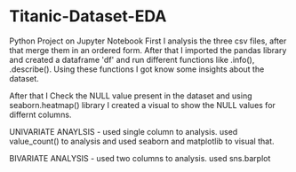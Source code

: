 # Titanic-Dataset-EDA
Python Project on Jupyter Notebook
First I analysis the three csv files, after that merge them in an ordered form.
After that I imported the pandas library and created a dataframe 'df' and run different functions like .info(), .describe().
Using these functions I got know some insights about the dataset.

After that I Check the NULL value present in the dataset and using seaborn.heatmap() library I created a visual to show the NULL values for differnt columns.


UNIVARIATE ANAYLSIS - used single column to analysis.
used value_count() to analysis and used seaborn and matplotlib to visual that.

BIVARIATE ANALYSIS - used two columns to analysis.
used sns.barplot
